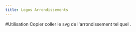 ```yaml
---
title: Logos Arrondissements
---
```


#Utilisation
Copier coller le svg de l'arrondissement tel quel .